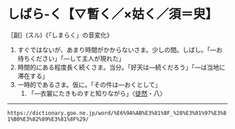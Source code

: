 # しばら‐く【▽暫く／×姑く／須＝臾】

［副］(スル)《「しまらく」の音変化》
1. すぐではないが、あまり時間がかからないさま。少しの間。しばし。「―お待ちください」「―して主人が現れた」
2. 時間的にある程度長く続くさま。当分。「好天は―続くだろう」「―は当地に滞在する」
3. 一時的であるさま。仮に。「その件は―おくとして」    
    1.  「―衣裳にたきものすと知りながら」〈[徒然](https://dictionary.goo.ne.jp/word/%E5%BE%92%E7%84%B6%E8%8D%89/#jn-148773)・八〉

---
`https://dictionary.goo.ne.jp/word/%E6%9A%AB%E3%81%8F_%28%E3%81%97%E3%81%B0%E3%82%89%E3%81%8F%29/`
